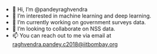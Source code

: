 - 👋 Hi, I’m @pandeyraghvendra
- 👀 I’m interested in machine learning and deep learning.
- 🌱 I’m currently working on government surveys data.
- 💞️ I’m looking to collaborate on NSS data.
- 📫 You can reach out to me via email at raghvendra.pandey.c2018@iitbombay.org
<!---
pandeyraghvendra/pandeyraghvendra is a ✨ special ✨ repository because its `README.md` (this file) appears on your GitHub profile.
You can click the Preview link to take a look at your changes.
--->
